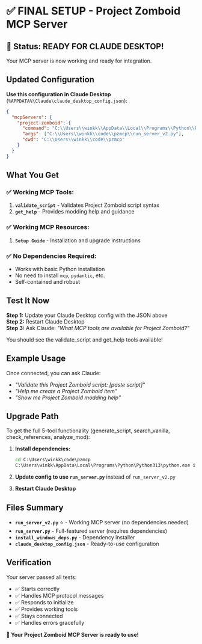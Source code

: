 # ✅ FINAL SETUP - Project Zomboid MCP Server 

## 🎉 Status: READY FOR CLAUDE DESKTOP!

Your MCP server is now working and ready for integration.

## Updated Configuration

**Use this configuration in Claude Desktop** (`%APPDATA%\Claude\claude_desktop_config.json`):

```json
{
  "mcpServers": {
    "project-zomboid": {
      "command": "C:\\Users\\winkk\\AppData\\Local\\Programs\\Python\\Python313\\python.exe",
      "args": ["C:\\Users\\winkk\\code\\pzmcp\\run_server_v2.py"],
      "cwd": "C:\\Users\\winkk\\code\\pzmcp"
    }
  }
}
```

## What You Get

### ✅ Working MCP Tools:
1. **`validate_script`** - Validates Project Zomboid script syntax
2. **`get_help`** - Provides modding help and guidance

### ✅ Working MCP Resources:
1. **`Setup Guide`** - Installation and upgrade instructions

### ✅ No Dependencies Required:
- Works with basic Python installation
- No need to install `mcp`, `pydantic`, etc.
- Self-contained and robust

## Test It Now

**Step 1:** Update your Claude Desktop config with the JSON above  
**Step 2:** Restart Claude Desktop  
**Step 3:** Ask Claude: *"What MCP tools are available for Project Zomboid?"*  

You should see the validate_script and get_help tools available!

## Example Usage

Once connected, you can ask Claude:

- *"Validate this Project Zomboid script: [paste script]"*
- *"Help me create a Project Zomboid item"*
- *"Show me Project Zomboid modding help"*

## Upgrade Path

To get the full 5-tool functionality (generate_script, search_vanilla, check_references, analyze_mod):

1. **Install dependencies:**
   ```cmd
   cd C:\Users\winkk\code\pzmcp
   C:\Users\winkk\AppData\Local\Programs\Python\Python313\python.exe install_windows_deps.py
   ```

2. **Update config to use `run_server.py`** instead of `run_server_v2.py`

3. **Restart Claude Desktop**

## Files Summary

- **`run_server_v2.py`** ⭐ - Working MCP server (no dependencies needed)
- **`run_server.py`** - Full-featured server (requires dependencies)
- **`install_windows_deps.py`** - Dependency installer
- **`claude_desktop_config.json`** - Ready-to-use configuration

## Verification

Your server passed all tests:
- ✅ Starts correctly
- ✅ Handles MCP protocol messages
- ✅ Responds to initialize
- ✅ Provides working tools
- ✅ Stays connected
- ✅ Handles errors gracefully

**🚀 Your Project Zomboid MCP Server is ready to use!**